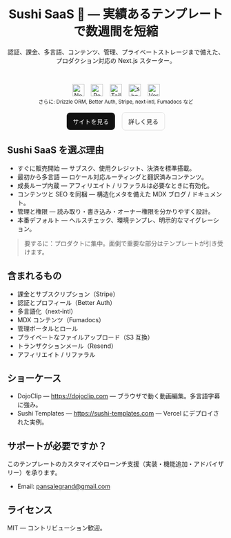 <div align="center">

# Sushi SaaS 🍣 — 実績あるテンプレートで数週間を短縮

認証、課金、多言語、コンテンツ、管理、プライベートストレージまで備えた、プロダクション対応の Next.js スターター。

<br/>

<p>
  <img alt="Next.js" src="public/imgs/logos/nextjs.svg" height="28" />
  &nbsp;&nbsp;
  <img alt="React" src="public/imgs/logos/react.svg" height="28" />
  &nbsp;&nbsp;
  <img alt="Tailwind CSS" src="public/imgs/logos/tailwindcss.svg" height="28" />
  &nbsp;&nbsp;
  <img alt="shadcn/ui" src="public/imgs/logos/shadcn.svg" height="28" />
  &nbsp;&nbsp;
  <img alt="Vercel" src="public/imgs/logos/vercel.svg" height="28" />
  <br/>
  <sub>さらに: Drizzle ORM, Better Auth, Stripe, next‑intl, Fumadocs など</sub>
  <br/>
  <br/>
  <a href="https://sushi-templates.com" target="_blank" rel="noreferrer noopener" style="display:inline-block;padding:10px 14px;border-radius:8px;background:#111;color:#fff;text-decoration:none;">サイトを見る</a>
  &nbsp;&nbsp;
  <a href="https://sushi-templates.com/ja/blogs/quick-start" target="_blank" rel="noreferrer noopener" style="display:inline-block;padding:10px 14px;border-radius:8px;border:1px solid #ddd;text-decoration:none;">詳しく見る</a>
  <br/>
</p>

</div>


## Sushi SaaS を選ぶ理由

- すぐに販売開始 — サブスク、使用クレジット、決済を標準搭載。
- 最初から多言語 — ロケール対応ルーティングと翻訳済みコンテンツ。
- 成長ループ内蔵 — アフィリエイト / リファラルは必要なときに有効化。
- コンテンツと SEO を同梱 — 構造化メタを備えた MDX ブログ / ドキュメント。
- 管理と権限 — 読み取り・書き込み・オーナー権限を分かりやすく設計。
- 本番デフォルト — ヘルスチェック、環境テンプレ、明示的なマイグレーション。

> 要するに：プロダクトに集中。面倒で重要な部分はテンプレートが引き受けます。


## 含まれるもの

- 課金とサブスクリプション（Stripe）
- 認証とプロフィール（Better Auth）
- 多言語化（next‑intl）
- MDX コンテンツ（Fumadocs）
- 管理ポータルとロール
- プライベートなファイルアップロード（S3 互換）
- トランザクションメール（Resend）
- アフィリエイト / リファラル


## ショーケース

- DojoClip — https://dojoclip.com — ブラウザで動く動画編集。多言語字幕に強み。
- Sushi Templates — https://sushi-templates.com — Vercel にデプロイされた実例。


## サポートが必要ですか？

このテンプレートのカスタマイズやローンチ支援（実装・機能追加・アドバイザリー）を承ります。

- Email: pansalegrand@gmail.com


## ライセンス

MIT — コントリビューション歓迎。
